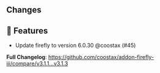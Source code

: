 ## Changes

## 🚀 Features

- Update firefly to version 6.0.30 @coostax (#45)

**Full Changelog**: https://github.com/coostax/addon-firefly-iii/compare/v3.1.1...v3.1.3

